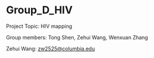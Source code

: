 # Group_D_HIV
Project Topic: HIV mapping

Group members: Tong Shen, Zehui Wang, Wenxuan Zhang

Zehui Wang: zw2525@columbia.edu
